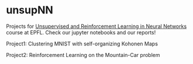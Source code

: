 # unsupNN
Projects for [Unsupervised and Reinforcement Learning in Neural Networks](https://lcn.epfl.ch/~gerstner/coursUnsupervised.html) course at EPFL. Check our jupyter notebooks and our reports!

Project1: Clustering MNIST with self-organizing Kohonen Maps

Project2: Reinforcement Learning on the Mountain-Car problem
